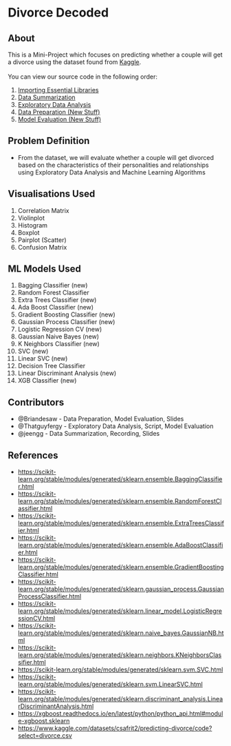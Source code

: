 # **Divorce Decoded**

## About

This is a Mini-Project which focuses on predicting whether a couple will get a divorce using the dataset found from [Kaggle](https://www.kaggle.com/datasets/csafrit2/predicting-divorce/code?select=divorce.csv). 
<br><br>
You can view our source code in the following order:
1. [Importing Essential Libraries](#libraries)
2. [Data Summarization](#data_summarization)
3. [Exploratory Data Analysis](#eda)
4. [Data Preparation (New Stuff)](#dataprep) 
5. [Model Evaluation (New Stuff)](#modelselect)

## Problem Definition

- From the dataset, we will evaluate whether a couple will get divorced based on the characteristics of their personalities and relationships using Exploratory Data Analysis and Machine Learning Algorithms

## Visualisations Used
1. Correlation Matrix 
2. Violinplot
3. Histogram
4. Boxplot
5. Pairplot (Scatter)
6. Confusion Matrix

## ML Models Used

1. Bagging Classifier (new)
2. Random Forest Classifier 
3. Extra Trees Classifier (new)
4. Ada Boost Classifier (new)
5. Gradient Boosting Classifier (new)
6. Gaussian Process Classifier (new)
7. Logistic Regression CV (new)
8. Gaussian Naive Bayes (new)
9. K Neighbors Classifier (new)
10. SVC (new)
11. Linear SVC (new)
12. Decision Tree Classifier
13. Linear Discriminant Analysis (new)
14. XGB Classifier (new)


## Contributors

- @Briandesaw -  Data Preparation, Model Evaluation, Slides
- @Thatguyfergy - Exploratory Data Analysis, Script, Model Evaluation
- @jeengg - Data Summarization, Recording, Slides

## References
- https://scikit-learn.org/stable/modules/generated/sklearn.ensemble.BaggingClassifier.html
- https://scikit-learn.org/stable/modules/generated/sklearn.ensemble.RandomForestClassifier.html
- https://scikit-learn.org/stable/modules/generated/sklearn.ensemble.ExtraTreesClassifier.html
- https://scikit-learn.org/stable/modules/generated/sklearn.ensemble.AdaBoostClassifier.html
- https://scikit-learn.org/stable/modules/generated/sklearn.ensemble.GradientBoostingClassifier.html
- https://scikit-learn.org/stable/modules/generated/sklearn.gaussian_process.GaussianProcessClassifier.html
- https://scikit-learn.org/stable/modules/generated/sklearn.linear_model.LogisticRegressionCV.html
- https://scikit-learn.org/stable/modules/generated/sklearn.naive_bayes.GaussianNB.html
- https://scikit-learn.org/stable/modules/generated/sklearn.neighbors.KNeighborsClassifier.html
- https://scikit-learn.org/stable/modules/generated/sklearn.svm.SVC.html
- https://scikit-learn.org/stable/modules/generated/sklearn.svm.LinearSVC.html
- https://scikit-learn.org/stable/modules/generated/sklearn.discriminant_analysis.LinearDiscriminantAnalysis.html
- https://xgboost.readthedocs.io/en/latest/python/python_api.html#module-xgboost.sklearn
- https://www.kaggle.com/datasets/csafrit2/predicting-divorce/code?select=divorce.csv